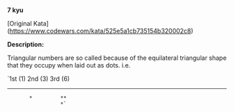 **7 kyu**

[Original Kata] (https://www.codewars.com/kata/525e5a1cb735154b320002c8)

**Description:**

Triangular numbers are so called because of the equilateral triangular shape that they occupy when laid out as dots. i.e.

`1st (1)   2nd (3)    3rd (6)
*          **        ***
           *         **
                     *`
